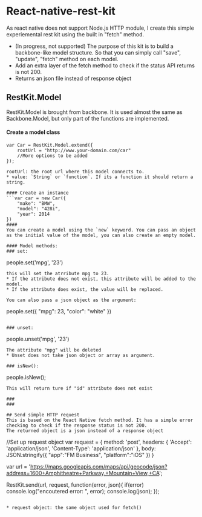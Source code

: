 # React-native-rest-kit

As react native does not support Node.js HTTP module, I create this simple experiemental rest kit using the built in "fetch" method.
* (In progress, not supported) The purpose of this kit is to build a backbone-like model structure. So that you can simply call "save", "update", "fetch" method on each model.
* Add an extra layer of the fetch method to check if the status API returns is not 200.
* Returns an json file instead of response object


## RestKit.Model
RestKit.Model is brought from backbone. It is used almost the same as Backbone.Model, but only part of the functions are implemented. 

#### Create a model class
```
var Car = RestKit.Model.extend({
	rootUrl = "http://www.your-domain.com/car"
	//More options to be added
});

rootUrl: the root url where this model connects to.
* value: `String` or `function`. If its a function it should return a string.

#### Create an instance
```var car = new Car({
	"make": "BMW",
	"model": "428i",
	"year": 2014
})
####
You can create a model using the `new` keyword. You can pass an object as the initial value of the model, you can also create an empty model.

#### Model methods:
### set:
```
people.set('mpg', '23')
```
this will set the atrribute mpg to 23.
* If the attribute does not exist, this attribute will be added to the model.
* If the attribute does exist, the value will be replaced.

You can also pass a json object as the argument:
```
people.set({
	"mpg": 23,
	"color": "white"
})
```

### unset:
```
people.unset('mpg', '23')
```
The attribute "mpg" will be deleted
* Unset does not take json object or array as argument.

### isNew():
```
people.isNew();
```
This will return ture if "id" attribute does not exist

###
### 

## Send simple HTTP request
This is based on the React Native fetch method. It has a simple error checking to check if the response status is not 200.
The returned object is a json instead of a response object

```
//Set up request object
var request = {
    method: 'post',
    headers: {
        'Accept': 'application/json',
        'Content-Type': 'application/json'
    },
    body: JSON.stringify({
        "app":"FM Business",
        "platform":"iOS"
    })
}

var url = 'https://maps.googleapis.com/maps/api/geocode/json?address=1600+Amphitheatre+Parkway,+Mountain+View,+CA';

RestKit.send(url, request, function(error, json){
                if(error)
                    console.log("encoutered error: ", error);
                console.log(json);
            });
```

* request object: the same object used for fetch()

